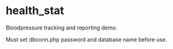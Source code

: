 # health_stat
Bloodpressure tracking and reporting demo.

Must set dbconn.php password and database name before use.
